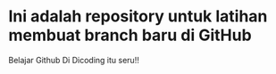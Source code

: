 # Ini adalah repository untuk latihan membuat branch baru di GitHub
Belajar Github Di Dicoding itu seru!!

